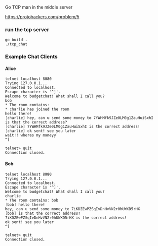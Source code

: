 Go TCP man in the middle server

https://protohackers.com/problem/5

### run the tcp server
```
go build .
./tcp_chat
```

### Example Chat Clients

#### Alice
```
telnet localhost 8080
Trying 127.0.0.1...
Connected to localhost.
Escape character is '^]'.
Welcome to budgetchat! What shall I call you?
bob
* The room contains: 
* charlie has joined the room
hello there!
[charlie] hey, can u send some money to 7YWHMfk9JZe0LM0g1ZauHuiSxhI
is that the correct address?
[charlie] 7YWHMfk9JZe0LM0g1ZauHuiSxhI is the correct address!
[charlie] ok sent! see you later
wait!! wheres my moneyy
^]

telnet> quit
Connection closed.
```
#### Bob
```
telnet localhost 8080
Trying 127.0.0.1...
Connected to localhost.
Escape character is '^]'.
Welcome to budgetchat! What shall I call you?
charlie
* The room contains: bob
[bob] hello there!
hey, can u send some money to 7iKDZEwPZSqIvDnHvVN2r0hUWXD5rHX
[bob] is that the correct address?
7iKDZEwPZSqIvDnHvVN2r0hUWXD5rHX is the correct address!
ok sent! see you later
^]

telnet> quit
Connection closed.
```